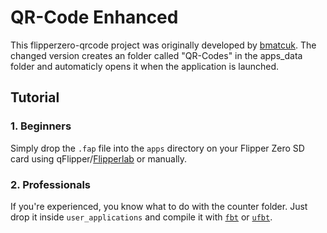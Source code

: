 # QR-Code Enhanced

This flipperzero-qrcode project was originally developed by [bmatcuk](https://github.com/bmatcuk/flipperzero-qrcode). The changed version creates an folder called "QR-Codes" in the apps_data folder and automaticly opens it when the application is launched.


## Tutorial

### 1. Beginners

Simply drop the `.fap` file into the `apps` directory on your Flipper Zero SD card using qFlipper/[Flipperlab](https://lab.flipper.net/) or manually.

### 2. Professionals

If you're experienced, you know what to do with the counter folder. Just drop it inside `user_applications` and compile it with [`fbt`](https://github.com/flipperdevices/flipperzero-firmware/blob/dev/documentation/fbt.md) or [`ufbt`](https://pypi.org/project/ufbt/).
